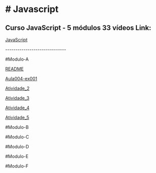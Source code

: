 <h1># Javascript</h1>

 <h2>Curso  JavaScript - 5 módulos 33 vídeos Link:</h2>
 
<a href="https://youtu.be/1-w1RfGIov4" target="_blank">JavaScript</a>

<p>------------------------------</p>

#Modulo-A

<a href="https://rexoliveira.github.io/javascript/Modulo-A/README.html" target="_blank" >README</a>

<a href="https://rexoliveira.github.io/javascript/Modulo-A/aula004/ex001.html" target="_blank" >Aula004-ex001</a>

<a href="https://rexoliveira.github.io/javascript/Modulo-A" target="_blank" > Atividade_2</a>

<a href="https://rexoliveira.github.io/javascript/Modulo-A" target="_blank" > Atividade_3</a>

<a href="https://rexoliveira.github.io/javascript/Modulo-A" target="_blank" > Atividade_4</a>

<a href="https://rexoliveira.github.io/javascript/Modulo-A" target="_blank" > Atividade_5</a>

<p>#Modulo-B</p>
<p>#Modulo-C</p>
<p>#Modulo-D</p>
<p>#Modulo-E</p>
<p>#Modulo-F</p>




